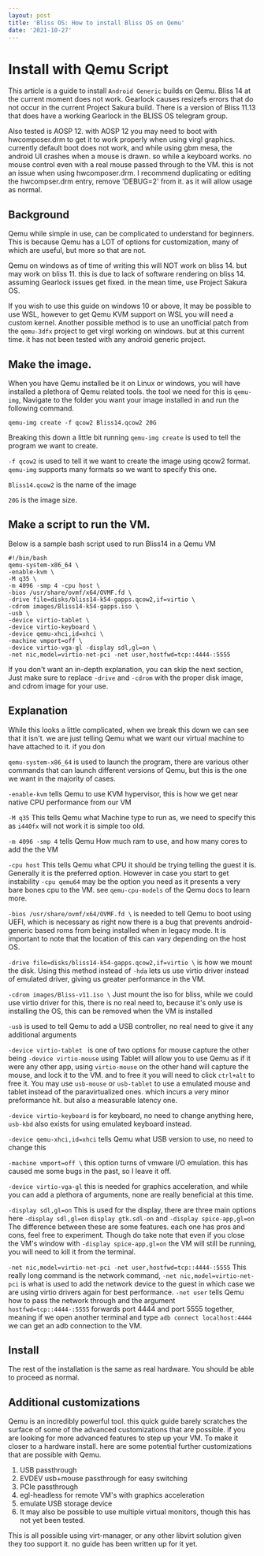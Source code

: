 ```yaml
---
layout: post
title: 'Bliss OS: How to install Bliss OS on Qemu'
date: '2021-10-27'
---
```

# Install with Qemu Script

This article is a guide to install `Android Generic` builds on Qemu. Bliss 14 at the current moment does not work. Gearlock causes resizefs errors that do not occur in the current Project Sakura build. There is a version of Bliss 11.13 that does have a working Gearlock in the BLISS OS telegram group.

Also tested is AOSP 12. with AOSP 12 you may need to boot with hwcomposer.drm to get it to work properly when using virgl graphics. currently default boot does not work, and while using gbm mesa, the android UI crashes when a mouse is drawn. so while a keyboard works. no mouse control even with a real mouse passed through to the VM. this is not an issue when using hwcomposer.drm. I recommend duplicating or editing the hwcompser.drm entry, remove 'DEBUG=2' from it. as it will allow usage as normal.

## Background

Qemu while simple in use, can be complicated to understand for beginners. This is because Qemu has a LOT of options for customization, many of which are useful, but more so that are not. 

Qemu on windows as of time of writing this will NOT work on bliss 14. but may work on bliss 11. this is due to lack of software rendering on bliss 14. assuming Gearlock issues get fixed. in the mean time, use Project Sakura OS. 

If you wish to use this guide on windows 10 or above, It may be possible to use WSL, however to get Qemu KVM support on WSL you will need a custom kernel. Another possible method is to use an unofficial patch from the `qemu-3dfx` project to get virgl working on windows. but at this current time. it has not been tested with any android generic project.


## Make the image.

When you have Qemu installed be it on Linux or windows, you will have installed a plethora of Qemu related tools. the tool we need for this is `qemu-img`, Navigate to the folder you want your image installed in and run the following command.

`qemu-img create -f qcow2 Bliss14.qcow2 20G`

  Breaking this down a little bit running
  `qemu-img create` is used to tell the program we want to create.

  `-f qcow2` is used to tell it we want to create the image using qcow2 format. `qemu-img` supports many formats so we want to specify this one.

  `Bliss14.qcow2` is the name of the image

  `20G` is the image size.

## Make a script to run the VM.

Below is a sample bash script used to run Bliss14 in a Qemu VM

 ```
 #!/bin/bash
 qemu-system-x86_64 \
 -enable-kvm \
 -M q35 \
 -m 4096 -smp 4 -cpu host \
 -bios /usr/share/ovmf/x64/OVMF.fd \
 -drive file=disks/bliss14-k54-gapps.qcow2,if=virtio \
 -cdrom images/Bliss14-k54-gapps.iso \
 -usb \
 -device virtio-tablet \
 -device virtio-keyboard \
 -device qemu-xhci,id=xhci \
 -machine vmport=off \
 -device virtio-vga-gl -display sdl,gl=on \
 -net nic,model=virtio-net-pci -net user,hostfwd=tcp::4444-:5555
 ```

If you don't want an in-depth explanation, you can skip the next section, Just make sure to replace `-drive` and `-cdrom` with the proper disk image, and cdrom image for your use.

## Explanation 

While this looks a little complicated, when we break this down we can see that it isn't. we are just telling Qemu what we want our virtual machine to have attached to it. if you don
  
`qemu-system-x86_64` is used to launch the program, there are various other commands that can launch different versions of Qemu, but this is the one we want in the majority of cases.

`-enable-kvm` tells Qemu to use KVM hypervisor, this is how we get near native CPU performance from our VM

`-M q35` This tells Qemu what Machine type to run as, we need to specify this as `i440fx` will not work it is simple too old.

`-m 4096 -smp 4` tells Qemu How much ram to use, and how many cores to add the the VM

`-cpu host` This tells Qemu what CPU it should be trying telling the guest it is. Generally it is the preferred option. However in case you start to get instability `-cpu qemu64` may be the option you need as it presents a very bare bones cpu to the VM. see `qemu-cpu-models` of the Qemu docs to learn more.

 `-bios /usr/share/ovmf/x64/OVMF.fd \` is needed to tell Qemu to boot using UEFI, which is necessary as right now there is a bug that prevents android-generic based roms from being installed when in legacy mode. It is important to note that the location of this can vary depending on the host OS.

`-drive file=disks/bliss14-k54-gapps.qcow2,if=virtio \` is how we mount the disk. Using this method instead of `-hda` lets us use virtio driver instead of emulated driver, giving us greater performance in the VM.

`-cdrom images/Bliss-v11.iso \` Just mount the iso for bliss, while we could use virtio driver for this, there is no real need to, because it's only use is installing the OS, this can be removed when the VM is installed

`-usb` is used to tell Qemu to add a USB controller, no real need to give it any additional arguments

`-device virtio-tablet ` is one of two options for mouse capture the other being `-device virtio-mouse` using Tablet will allow you to use Qemu as if it were any other app, using `virtio-mouse` on the other hand will capture the mouse, and lock it to the VM. and to free it you will need to click `ctrl+alt` to free it. You may use `usb-mouse` or `usb-tablet` to use a emulated mouse and tablet instead of the paravirtualized ones. which incurs a very minor preformance hit. but also a measurable latency one.

`-device virtio-keyboard`  is for keyboard, no need to change anything here, `usb-kbd` also exists for using emulated keyboard instead. 

`-device qemu-xhci,id=xhci` tells Qemu what USB version to use, no need to change this

`-machine vmport=off \` this option turns of vmware I/O emulation. this has caused me some bugs in the past, so I leave it off.

`-device virtio-vga-gl` this is needed for graphics acceleration, and while you can add a plethora of arguments, none are really beneficial at this time.

`-display sdl,gl=on` This is used for the display, there are three main options here `-display sdl,gl=on` `display gtk.sdl-on` and `-display spice-app,gl=on` The difference between these are some features. each one has pros and cons, feel free to experiment. Though do take note that  even if you close the VM's window with `-display spice-app,gl=on` the VM will still be running, you will need to kill it from the terminal.

`-net nic,model=virtio-net-pci -net user,hostfwd=tcp::4444-:5555` This really long command is the network command, `-net nic,model=virtio-net-pci` is what is used to add the network device to the guest in which case we are using virtio drivers again for best performance. `-net user` tells Qemu how to pass the network through and the argument `hostfwd=tcp::4444-:5555` forwards port 4444 and port 5555 together, meaning if we open another terminal and type `adb connect localhost:4444` we can get an adb connection to the VM. 


## Install
The rest of the installation is the same as real hardware. You should be able to proceed as normal. 

## Additional customizations
Qemu is an incredibly powerful tool. this quick guide barely scratches the surface of some of the advanced customizations that are possible. if you are looking for more advanced features to step up your VM. To make it closer to a hardware install. here are some potential further customizations that are possible with Qemu.

  1. USB passthrough
  2. EVDEV usb+mouse passthrough for easy switching
  3. PCIe passthrough
  4. egl-headless for remote VM's with graphics acceleration
  5. emulate USB storage device
  6. It may also be possible to use multiple virtual monitors, though this has not yet been tested.

This is all possible using virt-manager, or any other libvirt solution given they too support it. no guide has been written up for it yet. 
